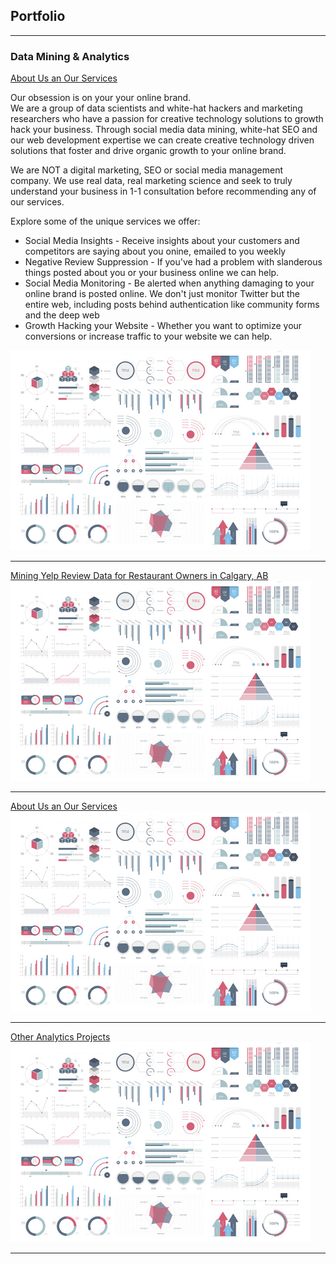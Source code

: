 ## Portfolio

---

### Data Mining & Analytics

[About Us an Our Services](/pdf/cerberusanalytics.pdf)

Our obsession is on your your online brand.
<br>We are a group of data scientists and white-hat hackers and marketing researchers who have a passion for creative technology solutions to growth hack your business. Through social media data mining, white-hat SEO and our web development expertise we can create creative technology driven solutions that foster and drive organic growth to your online brand. 

We are NOT a digital marketing, SEO or social media management company. We use real data, real marketing science and seek to truly understand your business in 1-1 consultation before recommending any of our services. 

Explore some of the unique services we offer:

* Social Media Insights - Receive insights about your customers and competitors are saying about you onine, emailed to you weekly
* Negative Review Suppression - If you've had a problem with slanderous things posted about you or your business online we can help. 
* Social Media Monitoring - Be alerted when anything damaging to your online brand is posted online. We don't just monitor Twitter but the entire web, including posts behind authentication like community forms and the deep web
* Growth Hacking your Website - Whether you want to optimize your conversions or increase traffic to your website we can help. 
<img src="images/dummy_thumbnail.jpg?raw=true"/>

---

[Mining Yelp Review Data for Restaurant Owners in Calgary, AB](/sample_page)
<img src="images/dummy_thumbnail.jpg?raw=true"/>

---
[About Us an Our Services](/pdf/cerberusanalytics.pdf)
<img src="images/dummy_thumbnail.jpg?raw=true"/>

---
[Other Analytics Projects](http://github.com/daynesorvisto)
<img src="images/dummy_thumbnail.jpg?raw=true"/>

---





